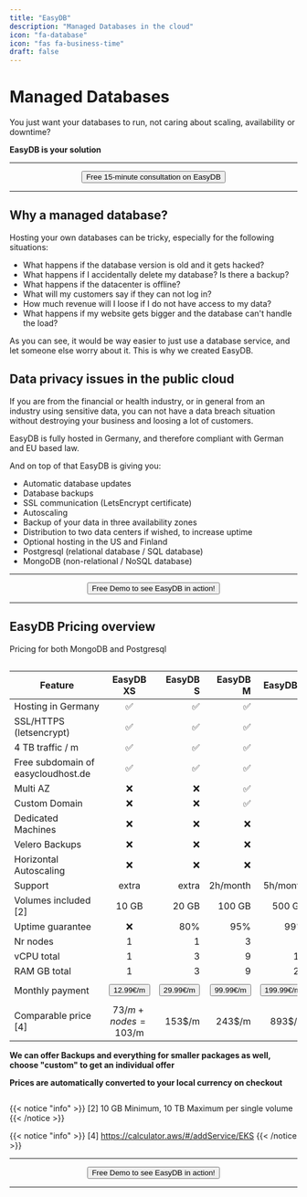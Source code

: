 ```yaml
---
title: "EasyDB"
description: "Managed Databases in the cloud"
icon: "fa-database"
icon: "fas fa-business-time"
draft: false
---
```




<!-- <center>
    <video controls width="60%" poster="videos/EasyDB/EasyDB-thumbnail.png">
        <source src="videos/EasyDB/EasyDB.webm"
                type="video/webm">
        <source src="videos/EasyDB/EasyDB.mp4"
                type="video/mp4">
        Use a newer browser to see this video.
    </video>
</center> -->

# Managed Databases

You just want your databases to run, not caring about scaling, availability or downtime?

**EasyDB is your solution**

<hr>
<center>
    <a href="/contact" target="_blank"><button type="link" class="input-group-text btn btn-primary rounded">Free 15-minute consultation on EasyDB</button></a>
</center>
<hr>

## Why a managed database?

Hosting your own databases can be tricky, especially for the following situations:

- What happens if the database version is old and it gets hacked?
- What happens if I accidentally delete my database? Is there a backup?
- What happens if the datacenter is offline? 
- What will my customers say if they can not log in? 
- How much revenue will I loose if I do not have access to my data?
- What happens if my website gets bigger and the database can't handle the load?

As you can see, it would be way easier to just use a database service, and let someone else worry about it. This is why we created EasyDB.

## Data privacy issues in the public cloud

If you are from the financial or health industry, or in general from an industry using sensitive data, you can not have a data breach situation without destroying your business and loosing a lot of customers. 

EasyDB is fully hosted in Germany, and therefore compliant with German and EU based law.

And on top of that EasyDB is giving you:

- Automatic database updates
- Database backups
- SSL communication (LetsEncrypt certificate)
- Autoscaling 
- Backup of your data in three availability zones
- Distribution to two data centers if wished, to increase uptime
- Optional hosting in the US and Finland
- Postgresql (relational database / SQL database)
- MongoDB (non-relational / NoSQL database)

<hr>
<center>
    <a href="/contact" target="_blank"><button type="link" class="input-group-text btn btn-primary rounded">Free Demo to see EasyDB in action!</button></a>
</center>
<hr>

## EasyDB Pricing overview

Pricing for both MongoDB and Postgresql

<div style="overflow-x:auto;">

| <div style="width:150px">Feature</div>   | EasyDB XS   | EasyDB S    | EasyDB M  | EasyDB L | EasyDB XL | Custom |
| ------------- |:-------------:| -----:| -----:| -----:| -----:| -----:|
| Hosting in Germany | &#x2705; | &#x2705; | &#x2705; | &#x2705; | &#x2705; | &#x2705; |
| SSL/HTTPS (letsencrypt) | &#x2705; | &#x2705; | &#x2705; | &#x2705; | &#x2705; | &#x2705; |
| 4 TB traffic / m | &#x2705; | &#x2705; | &#x2705; | &#x2705; | &#x2705; | &#x2705; |
| Free subdomain of easycloudhost.de | &#x2705; | &#x2705; | &#x2705; | &#x2705; | &#x2705; | &#x2705; |
| Multi AZ | &#x274C; | &#x274C; | &#x2705; | &#x2705; | &#x2705; | &#x2705; |
| Custom Domain | &#x274C; | &#x274C; | &#x2705; | &#x2705; | &#x2705; | &#x2705; |
| Dedicated Machines | &#x274C; | &#x274C; | &#x274C; | &#x2705; | &#x2705; | &#x2705; |
| Velero Backups | &#x274C; | &#x274C; | &#x274C; | &#x2705; | &#x2705; | &#x2705; |
| Horizontal Autoscaling | &#x274C; | &#x274C; | &#x274C; | &#x274C; | &#x274C; | &#x2705; |
| Support | extra | extra | 2h/month | 5h/month | &#x2705; | &#x2705; |
| Volumes included [2] | 10 GB | 20 GB | 100 GB | 500 GB | &#x2705; | &#x2705; |
| Uptime guarantee |  &#x274C; | 80% | 95% | 99% | 99.9% | &#x2705; |
| Nr nodes | 1 | 1 | 3 | 3 | 5 | 10 | custom |
| vCPU total | 1 | 3 | 9 | 15 | 30 | 300 | custom |
| RAM GB total | 1 | 3 | 9 | 20 | 40 | 400 | custom |
| Monthly payment | <a href="https://shop.easycloudhost.de/product/easydb-managed-database/?attribute_size=XS" target="_blank"><button type="link" class="input-group-text btn btn-primary rounded">12.99€/m</button></a> | <a href="https://shop.easycloudhost.de/product/easydb-managed-database/?attribute_size=S" target="_blank"><button type="link" class="input-group-text btn btn-primary rounded">29.99€/m</button></a> | <a href="https://shop.easycloudhost.de/product/easydb-managed-database/?attribute_size=M" target="_blank"><button type="link" class="input-group-text btn btn-primary rounded">99.99€/m</button></a> | <a href="https://shop.easycloudhost.de/product/easydb-managed-database/?attribute_size=L" target="_blank"><button type="link" class="input-group-text btn btn-primary rounded">199.99€/m</button></a> | <a href="https://shop.easycloudhost.de/product/easydb-managed-database/?attribute_size=XL" target="_blank"><button type="link" class="input-group-text btn btn-primary rounded">4,999€/m</button></a> | <a href="/contact" target="_blank"><button type="link" class="input-group-text btn btn-primary rounded">Contact us</button></a> |
| Comparable price [4] | 73$/m + nodes = 103$/m | 153$/m | 243$/m  | 893$/m | 21.000$/m | custom |
 
**We can offer Backups and everything for smaller packages as well, choose "custom" to get an individual offer**

**Prices are automatically converted to your local currency on checkout**
</div>

<!-- | **Yearly payment -33%** | <a href="https://buy.stripe.com/14k16x8wYfZC9gccN4" target="_blank"><button type="link" class="input-group-text btn btn-primary rounded">9€/m</button></a> | <a href="https://buy.stripe.com/7sIbLbbJa14IcsoaEY" target="_blank"><button type="link" class="input-group-text btn btn-primary rounded">19€/m</button></a> | <a href="https://buy.stripe.com/9AQ3eF3cE3cQbokeVg" target="_blank"><button type="link" class="input-group-text btn btn-primary rounded">55.75€/m</button></a> | <a href="https://buy.stripe.com/bIY3eF8wYcNq4ZW6oN" target="_blank"><button type="link" class="input-group-text btn btn-primary rounded">104.20€/m</button></a> | <a href="https://buy.stripe.com/28o7uV6oQcNqakg5kL" target="_blank"><button type="link" class="input-group-text btn btn-primary rounded">2,100€/m</button></a> | <a href="/contact" target="_blank"><button type="link" class="input-group-text btn btn-primary rounded">Contact us</button></a> | -->

{{< notice "info" >}}
  [2] 10 GB Minimum, 10 TB Maximum per single volume
{{< /notice >}}

{{< notice "info" >}}
  [4] https://calculator.aws/#/addService/EKS
{{< /notice >}}


<hr>
<center>
    <a href="/contact" target="_blank"><button type="link" class="input-group-text btn btn-primary rounded">Free Demo to see EasyDB in action!</button></a>
</center>
<hr>